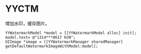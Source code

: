 # YYCTM

增加水印，缓存图片。

    YYWatermarkModel *model = [[YYWatermarkModel alloc] init];
    model.text= @"1314***8617 HJN";
    UIImage *image = [[YYWatermarkManager sharedManager] getDefaultWatermarkImageWithModel:model];


